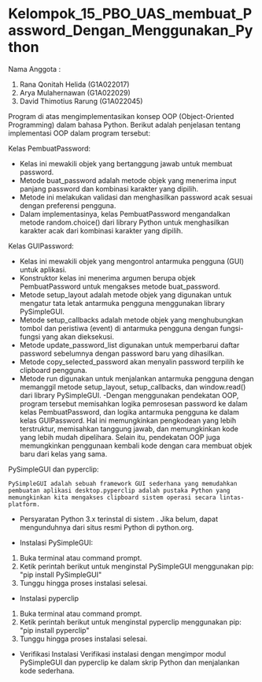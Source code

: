 # Kelompok_15_PBO_UAS_membuat_Password_Dengan_Menggunakan_Python
Nama Anggota :
1. Rana Qonitah Helida (G1A022017)
2. Arya Mulahernawan (G1A022029)
3. David Thimotius Rarung (G1A022045)



Program di atas mengimplementasikan konsep OOP (Object-Oriented Programming) dalam bahasa Python. Berikut adalah penjelasan tentang implementasi OOP dalam program tersebut:

Kelas PembuatPassword:

- Kelas ini mewakili objek yang bertanggung jawab untuk membuat password.
- Metode buat_password adalah metode objek yang menerima input panjang password dan kombinasi karakter yang dipilih.
- Metode ini melakukan validasi dan menghasilkan password acak sesuai dengan preferensi pengguna.
- Dalam implementasinya, kelas PembuatPassword mengandalkan metode random.choice() dari library Python untuk menghasilkan karakter acak dari kombinasi karakter yang dipilih.

Kelas GUIPassword:

- Kelas ini mewakili objek yang mengontrol antarmuka pengguna (GUI) untuk aplikasi.
- Konstruktor kelas ini menerima argumen berupa objek PembuatPassword untuk mengakses metode buat_password.
- Metode setup_layout adalah metode objek yang digunakan untuk mengatur tata letak antarmuka pengguna menggunakan library PySimpleGUI.
- Metode setup_callbacks adalah metode objek yang menghubungkan tombol dan peristiwa (event) di antarmuka pengguna dengan fungsi-fungsi yang akan dieksekusi.
- Metode update_password_list digunakan untuk memperbarui daftar password sebelumnya dengan password baru yang dihasilkan.
- Metode copy_selected_password akan menyalin password terpilih ke clipboard pengguna.
- Metode run digunakan untuk menjalankan antarmuka pengguna dengan memanggil metode setup_layout, setup_callbacks, dan window.read() dari library PySimpleGUI.
-Dengan menggunakan pendekatan OOP, program tersebut memisahkan logika pemrosesan password ke dalam kelas PembuatPassword, dan logika antarmuka pengguna ke dalam kelas GUIPassword. Hal ini memungkinkan pengkodean yang lebih terstruktur, memisahkan tanggung jawab, dan memungkinkan kode yang lebih mudah dipelihara. Selain itu, pendekatan OOP juga memungkinkan penggunaan kembali kode dengan cara membuat objek baru dari kelas yang sama.

PySimpleGUI dan pyperclip:

	PySimpleGUI adalah sebuah framework GUI sederhana yang memudahkan pembuatan aplikasi desktop.pyperclip adalah pustaka Python yang memungkinkan kita mengakses clipboard sistem operasi secara lintas-platform.

- Persyaratan
Python 3.x terinstal di sistem . Jika belum, dapat mengunduhnya dari situs resmi Python di python.org.

- Instalasi PySimpleGUI:
1. Buka terminal atau command prompt.
2. Ketik perintah berikut untuk menginstal PySimpleGUI menggunakan pip:
   "pip install PySimpleGUI"
3. Tunggu hingga proses instalasi selesai.

- Instalasi pyperclip
1. Buka terminal atau command prompt.
2. Ketik perintah berikut untuk menginstal pyperclip menggunakan pip:
   "pip install pyperclip"
3. Tunggu hingga proses instalasi selesai.

- Verifikasi Instalasi
 Verifikasi instalasi dengan mengimpor modul PySimpleGUI dan pyperclip ke dalam skrip Python dan menjalankan kode sederhana. 
